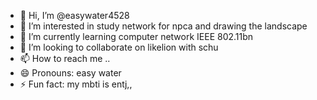 - 👋 Hi, I’m @easywater4528
- 👀 I’m interested in study network for npca and drawing the landscape
- 🌱 I’m currently learning computer network IEEE 802.11bn
- 💞️ I’m looking to collaborate on likelion with schu
- 📫 How to reach me ..
- 😄 Pronouns: easy water
- ⚡ Fun fact: my mbti is entj,,

<!---
easywater4528/easywater4528 is a ✨ special ✨ repository because its `README.md` (this file) appears on your GitHub profile.
You can click the Preview link to take a look at your changes.
--->
